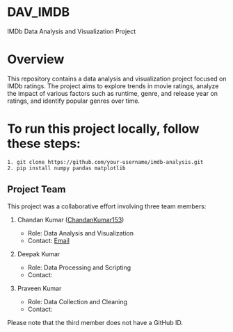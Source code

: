 # DAV_IMDB
IMDb Data Analysis and Visualization Project


# Overview
This repository contains a data analysis and visualization project focused on IMDb ratings. The project aims to explore trends in movie ratings, analyze the impact of various factors such as runtime, genre, and release year on ratings, and identify popular genres over time.

# To run this project locally, follow these steps:
	1. git clone https://github.com/your-username/imdb-analysis.git
	2. pip install numpy pandas matplotlib 



## Project Team

This project was a collaborative effort involving three team members:

1. Chandan Kumar ([ChandanKumar153](https://github.com/ChandanKumar153))
    - Role: Data Analysis and Visualization
    - Contact: [Email](Chandan.Kr.2004@outlook.com)

2. Deepak Kumar
    - Role: Data Processing and Scripting
    - Contact: 

3. Praveen Kumar
    - Role: Data Collection and Cleaning
    - Contact: 

Please note that the third member does not have a GitHub ID.
